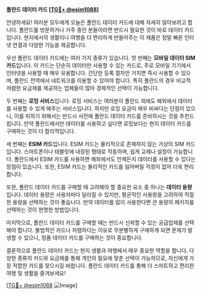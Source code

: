 **폴란드 데이터 카드 [[TG💪+ @esim1088](https://t.me/s/esim1088)]**

안녕하세요! 여러분 모두에게 오늘은 폴란드 데이터 카드에 대해 자세히 알아보려고 합니다. 폴란드를 방문하거나 거주 중인 분들이라면 반드시 필요한 것이 바로 데이터 카드입니다. 현지에서의 생활이나 여행을 더 편리하게 만들어주는 이 제품은 정말 빠른 인터넷 연결과 다양한 기능을 제공합니다.

우선 폴란드 데이터 카드에는 여러 가지 종류가 있습니다. 첫 번째는 **모바일 데이터 SIM 카드**입니다. 이 카드는 단순히 데이터만 사용할 수 있는 카드로, 주로 모바일 기기에서 인터넷을 사용할 때 매우 유용합니다. 간단한 등록 절차만 거치면 즉시 사용할 수 있으며, 폴란드 전역에서 네트워크를 이용할 수 있어야 합니다. 특히 폴란드의 경우 비교적 저렴한 요금제를 제공하는 업체들이 많아 경제적인 선택이 가능합니다.

두 번째는 **로밍 서비스**입니다. 로밍 서비스는 여러분이 폴란드 외에도 해외에서 데이터를 사용할 수 있게 해주는 서비스입니다. 하지만 로밍 요금이 매우 비싸다는 단점이 있으니, 이를 피하기 위해서는 반드시 사전에 폴란드 데이터 카드를 준비하시는 것을 추천드립니다. 만약 폴란드에서만 데이터를 사용하고 싶다면 로밍보다는 현지 데이터 카드를 구매하는 것이 더 합리적입니다.

세 번째는 **ESIM 카드**입니다. ESIM 카드는 물리적으로 존재하지 않는 가상의 SIM 카드입니다. 스마트폰이나 태블릿에 내장된 형태로 작동하며, 쉽게 교체나 설정이 가능합니다. 폴란드에서 ESIM 카드를 사용하면 해외에서도 언제든지 데이터를 사용할 수 있다는 장점이 있습니다. 또한, ESIM 카드는 물리적인 카드를 잃어버릴 걱정이 없어 더욱 편리합니다.

또한, 폴란드 데이터 카드를 구매할 때 고려해야 할 중요한 요소 중 하나는 **데이터 용량**입니다. 데이터 용량은 사용자마다 달라질 수 있지만, 평균적인 사용량을 고려하여 적절한 용량을 선택하는 것이 좋습니다. 만약 데이터를 많이 사용한다면 큰 용량의 패키지를 선택하는 것이 현명한 방법입니다.

마지막으로, 폴란드 데이터 카드를 구매할 때는 반드시 신뢰할 수 있는 공급업체를 선택해야 합니다. 불법적인 카드나 저렴하다는 이유로 무분별하게 구매하게 되면 문제가 발생할 수 있으니, 정품 데이터 카드를 구매하는 것이 중요합니다.

결론적으로 폴란드 데이터 카드는 현지 생활과 여행에서 매우 중요한 역할을 합니다. 다양한 종류의 카드와 요금제를 통해 개인의 필요에 맞춘 선택이 가능하므로, 자신에게 가장 적합한 카드를 찾으시길 바랍니다. 폴란드 데이터 카드를 통해 더 스마트하고 편리한 여행 및 생활을 즐겨보세요!

[[TG💪+ @esim1088](https://t.me/s/esim1088) ![Image](https://i.postimg.cc/Y0z9fWf4/image.png)]